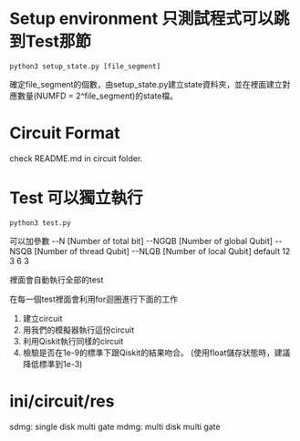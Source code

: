 # Setup environment **只測試程式可以跳到Test那節**
```
python3 setup_state.py [file_segment]
```

確定file_segment的個數，由setup_state.py建立state資料夾，並在裡面建立對應數量(NUMFD = 2^file_segment)的state檔。

# Circuit Format

check README.md in circuit folder.


# Test **可以獨立執行**

```
python3 test.py
```
可以加參數
--N [Number of total bit]
--NGQB [Number of global Qubit]
--NSQB [Number of thread Qubit]
--NLQB [Number of local Qubit]
default 12 3 6 3

裡面會自動執行全部的test

在每一個test裡面會利用for迴圈進行下面的工作
1. 建立circuit
2. 用我們的模擬器執行這份circuit
3. 利用Qiskit執行同樣的circuit
4. 檢驗是否在1e-9的標準下跟Qiskit的結果吻合。 (使用float儲存狀態時，建議降低標準到1e-3)

# ini/circuit/res
sdmg: single disk multi gate
mdmg: multi disk multi gate
